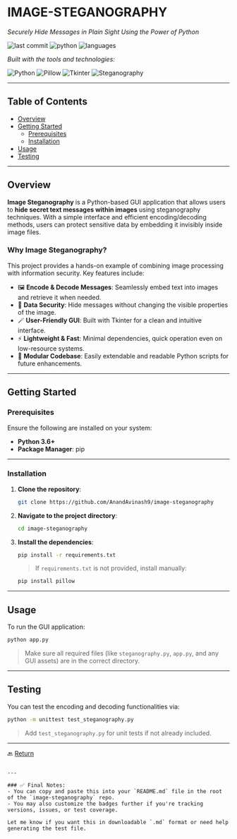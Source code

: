 # IMAGE-STEGANOGRAPHY

*Securely Hide Messages in Plain Sight Using the Power of Python*

![last commit](https://img.shields.io/github/last-commit/AnandAvinash9/image-steganography)
![python](https://img.shields.io/badge/python-100%25-blue)
![languages](https://img.shields.io/github/languages/count/AnandAvinash9/image-steganography)

_Built with the tools and technologies:_

![Python](https://img.shields.io/badge/-Python-blue?style=flat-square)
![Pillow](https://img.shields.io/badge/-Pillow-yellow?style=flat-square)
![Tkinter](https://img.shields.io/badge/-Tkinter-green?style=flat-square)
![Steganography](https://img.shields.io/badge/-Steganography-purple?style=flat-square)

---

## Table of Contents

- [Overview](#overview)
- [Getting Started](#getting-started)
  - [Prerequisites](#prerequisites)
  - [Installation](#installation)
- [Usage](#usage)
- [Testing](#testing)

---

## Overview

**Image Steganography** is a Python-based GUI application that allows users to **hide secret text messages within images** using steganography techniques. With a simple interface and efficient encoding/decoding methods, users can protect sensitive data by embedding it invisibly inside image files.

### Why Image Steganography?

This project provides a hands-on example of combining image processing with information security. Key features include:

- 🖼️ **Encode & Decode Messages**: Seamlessly embed text into images and retrieve it when needed.
- 🔐 **Data Security**: Hide messages without changing the visible properties of the image.
- 🪄 **User-Friendly GUI**: Built with Tkinter for a clean and intuitive interface.
- ⚡ **Lightweight & Fast**: Minimal dependencies, quick operation even on low-resource systems.
- 🧩 **Modular Codebase**: Easily extendable and readable Python scripts for future enhancements.

---

## Getting Started

### Prerequisites

Ensure the following are installed on your system:

- **Python 3.6+**
- **Package Manager**: pip

---

### Installation

1. **Clone the repository**:
   ```bash
   git clone https://github.com/AnandAvinash9/image-steganography


2. **Navigate to the project directory**:

   ```bash
   cd image-steganography
   ```

3. **Install the dependencies**:

   ```bash
   pip install -r requirements.txt
   ```

   > If `requirements.txt` is not provided, install manually:

   ```bash
   pip install pillow
   ```

---

## Usage

To run the GUI application:

```bash
python app.py
```

> Make sure all required files (like `steganography.py`, `app.py`, and any GUI assets) are in the correct directory.

---

## Testing

You can test the encoding and decoding functionalities via:

```bash
python -m unittest test_steganography.py
```

> Add `test_steganography.py` for unit tests if not already included.

---

🔙 [Return](#image-steganography)

```

---

### ✅ Final Notes:
- You can copy and paste this into your `README.md` file in the root of the `image-steganography` repo.
- You may also customize the badges further if you're tracking versions, issues, or test coverage.

Let me know if you want this in downloadable `.md` format or need help generating the test file.
```
